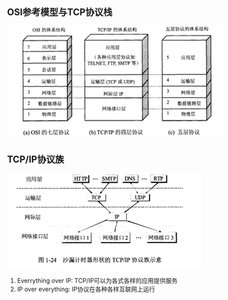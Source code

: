 ## OSI参考模型与TCP协议栈
![](./计算机网络体系结构.png)

## TCP/IP协议族
![](./TCP-IP协议族.png)

1. Everrything over IP: TCP/IP可以为各式各样的应用提供服务
2. IP over everything: IP协议在各种各样互联网上运行

